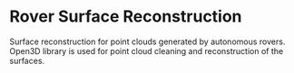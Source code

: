# Rover Surface Reconstruction

Surface reconstruction for point clouds generated by autonomous rovers. Open3D library is used for point cloud cleaning and reconstruction of the surfaces. 
